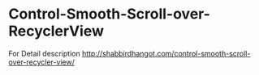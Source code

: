 # Control-Smooth-Scroll-over-RecyclerView

For Detail description http://shabbirdhangot.com/control-smooth-scroll-over-recycler-view/
